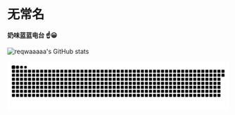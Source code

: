 # 无常名

**奶味蓝蓝电台  :point_up::grinning:**

![reqwaaaaa's GitHub stats](https://images.weserv.nl/?url=https://github-readme-stats.vercel.app/api?username=reqwaaaaa&hide_title=false&hide_border=true&show_icons=true&include_all_commits=true&bg_color=0,EC6C6C,FFD479,FFFC79,73FA79)

![](https://raw.githubusercontent.com/reqwaaaaa/reqwaaaaa/output/github-contribution-grid-snake.svg)
